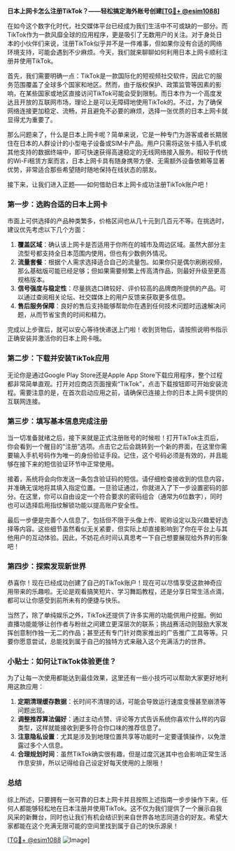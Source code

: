 **日本上网卡怎么注册TikTok？——轻松搞定海外账号创建[[TG💪+ @esim1088](https://t.me/s/esim1088)]**

在如今这个数字化时代，社交媒体平台已经成为我们生活中不可或缺的一部分。而TikTok作为一款风靡全球的应用程序，更是吸引了无数用户的关注。对于身处日本的小伙伴们来说，注册TikTok似乎并不是一件难事，但如果你没有合适的网络环境支持，可能会遇到不少麻烦。今天，我们就来聊聊如何利用日本上网卡顺利注册并使用TikTok。

首先，我们需要明确一点：TikTok是一款国际化的短视频社交软件，因此它的服务范围覆盖了全球多个国家和地区。然而，由于版权保护、政策监管等因素的影响，在某些国家或地区直接访问TikTok可能会受到限制。而日本作为一个高度发达且开放的互联网市场，理论上是可以无障碍地使用TikTok的。不过，为了确保网络连接更加稳定、流畅，并且避免不必要的麻烦，选择一张优质的日本上网卡就显得尤为重要了。

那么问题来了，什么是日本上网卡呢？简单来说，它是一种专门为游客或者长期居住在日本的人群设计的小型电子设备或SIM卡产品。用户只需将这张卡插入手机或其他支持的数据终端中，即可快速获得高速稳定的无线网络接入服务。相较于传统的Wi-Fi租赁方案而言，日本上网卡具有随身携带方便、无需额外设备依赖等显著优势，非常适合那些希望随时随地保持在线状态的朋友。

接下来，让我们进入正题——如何借助日本上网卡成功注册TikTok账户吧！

### 第一步：选购合适的日本上网卡

市面上可供选择的产品种类繁多，价格区间也从几十元到几百元不等。在挑选时，建议优先考虑以下几个方面：

1. **覆盖区域**：确认该上网卡是否适用于你所在的城市及周边区域。虽然大部分主流型号都支持全日本范围内使用，但也有少数例外情况。
2. **流量套餐**：根据个人需求选择适合自己的流量包。如果你只是偶尔刷刷视频，那么基础版可能已经足够；但如果需要频繁上传高清作品，则最好升级至更高规格版本。
3. **信号强度与稳定性**：尽量挑选口碑较好、评价较高的品牌商所提供的产品。可以通过查阅相关论坛、社交媒体上的用户反馈来获取更多信息。
4. **售后服务保障**：良好的售后支持能够帮助你在遇到任何技术问题时迅速解决问题，从而节省宝贵的时间和精力。

完成以上步骤后，就可以安心等待快递送上门啦！收到货物后，请按照说明书指示正确安装并激活你的日本上网卡哦。

### 第二步：下载并安装TikTok应用

无论你是通过Google Play Store还是Apple App Store下载应用程序，整个过程都非常简单直观。打开对应商店页面搜索“TikTok”，点击下载按钮即可开始安装流程。需要注意的是，在首次启动应用之前，请确保已连接上你的日本上网卡提供的互联网连接。

### 第三步：填写基本信息完成注册

当一切准备就绪之后，接下来就是正式注册账号的时候啦！打开TikTok主页后，你会看到一个醒目的“注册”选项。点击它之后会跳转到一个新的界面，在这里你需要输入手机号码作为唯一的身份验证手段。记住，这个号码必须是有效的，并且能够在接下来的短信验证环节中正常使用。

接着，系统将会向你发送一条包含验证码的短信。请仔细检查接收到的信息内容，并准确无误地将其填入指定位置。一旦验证通过，你就进入了下一步设置密码的部分。在这里，你可以自由设定一个符合要求的密码组合（通常为6位数字），同时也可以选择启用指纹解锁功能以提高账户安全性。

最后一步便是完善个人信息了。包括但不限于头像上传、昵称设定以及兴趣爱好选择等内容。这些细节虽然看似无关紧要，但实际上却直接影响到了你在平台上与其他用户的互动体验。因此，不妨花点时间认真思考一下自己想要展现给外界的形象吧！

### 第四步：探索发现新世界

恭喜你！现在已经成功创建了自己的TikTok账户！现在可以尽情享受这款神奇应用带来的乐趣啦。无论是观看搞笑短片、学习舞蹈教程，还是分享日常生活点滴，都可以让你感受到前所未有的便捷与快乐。

当然了，除了单纯娱乐之外，TikTok还提供了许多实用的功能供用户挖掘。例如直播功能能够让创作者与粉丝之间建立更深层次的联系；挑战赛活动则鼓励大家发挥创意制作独一无二的作品；甚至还有专门针对商家推出的广告推广工具等等。只要你愿意尝试，总能找到属于自己的独特方式来融入这个充满活力的世界。

### 小贴士：如何让TikTok体验更佳？

为了让每一次使用都能达到最佳效果，这里还有一些小技巧可以帮助大家更好地利用这款应用：

1. **定期清理缓存数据**：长时间不清理的话，可能会导致运行速度变慢甚至崩溃等问题出现。
2. **调整推荐算法偏好**：通过主动点赞、评论等方式告诉系统你喜欢什么样的内容类型，这样就能接收到更多符合你口味的推荐信息了。
3. **注意隐私设置**：尤其是涉及到地理位置共享等功能时一定要谨慎操作，以免泄露过多个人信息。
4. **合理规划时间**：虽然TikTok确实很有趣，但是过度沉迷其中也会影响正常生活作息安排，所以记得给自己设定好每天使用的上限哦！

### 总结

综上所述，只要拥有一张可靠的日本上网卡并且按照上述指南一步步操作下来，任何人都能够轻松地在日本注册并使用TikTok。这不仅为我们提供了一个展示自我风采的新舞台，同时也让我们有机会结识到来自世界各地志同道合的好友。希望大家都能在这个充满无限可能的空间里找到属于自己的快乐源泉！

[[TG💪+ @esim1088](https://t.me/s/esim1088) ![Image](https://i.postimg.cc/4NQfJmqS/Snipaste-2025-05-13-00-14-12.png)]